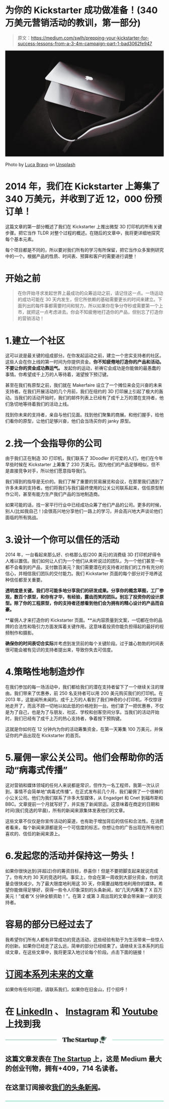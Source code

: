# 为你的 Kickstarter 成功做准备！(340 万美元营销活动的教训，第一部分)

> 原文：<https://medium.com/swlh/prepping-your-kickstarter-for-success-lessons-from-a-3-4m-campaign-part-1-bad3062fe947>

![](img/b6892792ebd62f70f530374388160ac9.png)

Photo by [Luca Bravo](https://unsplash.com/photos/I4ywJmImdPM?utm_source=unsplash&utm_medium=referral&utm_content=creditCopyText) on [Unsplash](https://unsplash.com/search/photos/startup?utm_source=unsplash&utm_medium=referral&utm_content=creditCopyText)

# 2014 年，我们在 Kickstarter 上筹集了 340 万美元，并收到了近 12，000 份预订单！

这篇文章的第一部分概述了我们在 Kickstarter 上推出微型 3D 打印机的所有关键步骤。把它当作 TLDR 对整个过程的概述。在随后的文章中，我将更详细地探究每个基本元素。

每个项目都是不同的，所以要对我们所有的学习有所保留，把它当作众多案例研究中的一个。根据产品的性质、时间表、预算和客户的需要进行调整！

# 开始之前

> 在你开始寻求发起世界上最成功的众筹运动之前，请记住这一点。一场运动的成功可能在 30 天内发生，但它所依赖的基础需要更长的时间来建立。下面列出的每件事都需要时间和努力，所以如果你在争分夺秒或需要第一个上市，就把这一点考虑进去。你会不知疲倦地打造你的产品，但别忘了打造你的营销活动！

# 1.建立一个社区

这可以说是最关键的组成部分。在你发起运动之前，建立一个忠实支持者的社区。这些人会在你上线的第一时间为你提供资金。**你不知疲倦地打造你的产品和活动。不要让你的资金成功靠运气。** 发起你的运动，祈祷它会成功是你能做的最愚蠢的事情。你希望成千上万的人等待着，渴望按下预订键。

甚至在我们有原型之前，我们就在 Makerfaire 设立了一个摊位来会见兴奋的未来支持者。在我们开展活动的几个月前，我们在纽约的 3D 打印展上引起了极大的轰动。当我们的活动开始时，我们的邮件列表上已经有了成千上万的潜在支持者，他们急切地等待着我们的活动上线。

找到你未来的支持者，亲自与他们见面。找到他们聚集的商展。和他们握手，给他们看你的原型，让他们足够兴奋，他们会当场买你的 janky 原型。

# 2.找一个会指导你的公司

由于我们正在制造 3D 打印机，我们联系了 3Doodler 的可爱的人们，他们在今年早些时候在 Kickstarter 上筹集了 230 万美元。因为他们的产品足够相似，但不是直接竞争对手，所以他们愿意指导我们。

我们得到的指导是无价的。我们了解了重要的贸易展览和会议，在那里我们遇到了许多未来的支持者。他们将我们与我们最终使用的公关公司联系起来，信任原型制作公司，甚至有能力生产我们产品的当地制造商。

如果可能的话，找一家平行行业中已经成功众筹了他们产品的公司。更多的时候，别人(比如我自己！)会很高兴地分享他们一路上的学习，并会高兴地大声谈论他们面临的所有挑战。

# 3.设计一个你可以信任的活动

2014 年，一台看起来那么好、价格那么低(200 美元)的消费级 3D 打印机好得令人难以置信。我们如何让人们为一个他们从未听说过的团队，为一个他们甚至一年都不会看到的产品，支付数百美元？我们需要潜在的支持者对我们的工作有充分的信心，并相信我们团队的交付能力。我们 Kickstarter 页面的每个部分对于培养这种信任都至关重要。

**透明度是关键。我们尽可能多地分享我们的研发成果。分享你的概念草图，工厂参观，数百个原型，和你有才华，有经验，露齿而笑的团队。别忘了投资你的设计原型。除了你的工程原型，你的支持者还想看到他们会为拥有的精心设计的产品而自豪。**

**雇佣人才来打造你的 Kickstarter 页面。**从内容质量到文案，一切都在你的品牌的合法性和吸引力方面发挥着关键作用。这意味着投资你能负担得起的最好的视频制作和摄影。

**确保你的时间表切合实际**并考虑到发货前的每个关键阶段。过于雄心勃勃的时间表很可能会被有见识的支持者提出来，导致你失去可信度。

# 4.策略性地制造炒作

在我们参加的每一场活动中，我们都给我们的潜在支持者留下了一个继续关注的理由。我们带来了优惠券，前 250 名支持者可以用 200 美元购买我们的打印机。在 2013 年，这是闻所未闻的。成千上万的人看到了我们神奇的小打印机，不仅惊讶地走开了，而且不顾一切地以如此低的价格抢到一台。他们拿了一把优惠券，不仅是为了自己，也是为了与朋友、社区、学校和创客空间分享。当我们的活动开始时，我们已经有了成千上万的热心支持者，争着按下预购键。

这就是你如何在 12 分钟内为你的活动筹集资金，在第一天筹集 100 万美元，并保证你的产品出现在 Kickstarter 的首页。

# 5.雇佣一家公关公司。他们会帮助你的活动“病毒式传播”

这对营销和媒体领域的任何人来说都是常识，但作为一名工程师，我第一次认识到，事情不会简单地“病毒式传播”。在正式发布前几个月，我们雇佣了一个很棒的小公关公司。他们为我们联系了许多大型媒体，从 Engadget 和 Cnet 到福布斯和 BBC。文章提前一个月就写好了，并实施了新闻禁运。这意味着在商定的日期和时间(我们竞选的早晨)，所有的新闻来源集体发表他们的文章。

这些文章不仅仅是你宣传活动的渠道，也有助于增加背后的信任和合法性。在消费者看来，每个新闻来源都是另一个可信度的标志。你想让你的广告出现在所有他们喜欢的、信任的新闻来源上。

# 6.发起您的活动并保持这一势头！

如果你很快达到(并超过)你的筹资目标，恭喜你！但是不要把脚支起来就说完成了。你有大约 30 天的竞选时间。事实上，你会在第一周收到大部分资金，你的流量会很快减少。为了最大限度地利用这 30 天，你需要战略性地利用你的媒体。希望你能做得足够好，获得一些令人印象深刻的头条新闻，如“几天内筹集了 X 百万美元！”或者“X 分钟全额资助！”。在第 2 或第 3 周出现的文章会带来新一波的支持者。

# 容易的部分已经过去了

我希望你们所有人都有非常成功的竞选活动，这些经验有助于为生活带来一些惊人的创新。如果你已经走了这么远，简单的部分已经结束了。请继续关注本系列的后续文章，在这些文章中，我将更深入地讨论每个阶段。点击下面的链接！

# [订阅本系列未来的文章](https://upscri.be/a54645/)

如果你有任何问题，请联系我们，如果你在旧金山，打个招呼！

# 在 [LinkedIn](https://www.linkedin.com/in/syed-hemu-rahman-a115a294/) 、 [Instagram](https://www.instagram.com/shapingelements/) 和 [Youtube](https://www.youtube.com/user/syed8rahman) 上找到我

[![](img/308a8d84fb9b2fab43d66c117fcc4bb4.png)](https://medium.com/swlh)

## 这篇文章发表在 [The Startup](https://medium.com/swlh) 上，这是 Medium 最大的创业刊物，拥有+409，714 名读者。

## 在这里订阅接收[我们的头条新闻](http://growthsupply.com/the-startup-newsletter/)。

[![](img/b0164736ea17a63403e660de5dedf91a.png)](https://medium.com/swlh)